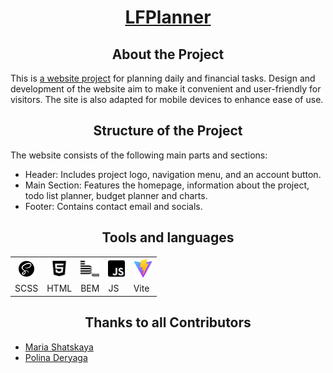 <h1 align="center"><a href="https://github.com/Christina-888/project_3">LFPlanner</a></h1>
<h2 align="center">About the Project</h2>
<p>This is <a href="https://github.com/Christina-888/project_3">a website project</a> for planning daily and financial tasks. Design and development of the website aim to make it convenient and user-friendly for visitors. The site is also adapted for mobile devices to enhance ease of use.</p>
<h2 align="center">Structure of the Project</h2>
<p>The website consists of the following main parts and sections:</p>
<ul> 
  <li>Header: Includes project logo, navigation menu, and an account button.</li>
  <li>Main Section: Features the homepage, information about the project, todo list planner, budget planner and charts.</li>
  <li>Footer: Contains contact email and socials.</li>
</ul>
<h2 align="center">Tools and languages</h2>
<table>
  <tr>
    <th><img src="/src/assets/icons/readme_icons/sass.svg" alt="icon sass" height="25" /></th>
    <th><img src="/src/assets/icons/readme_icons/html.svg" alt="icon html" height="30"/></th>
    <th><img src="/src/assets/icons/readme_icons/bem.svg" alt="icon bem" height="30"/></th>
    <th><img src="/src/assets/icons/readme_icons/js.svg" alt="icon js" height="30"/></th>
    <th><img src="/src/assets/icons/readme_icons/vite.svg" alt="icon vite" height="30"/></th>
  </tr>
  <tr>
    <td>SCSS</td>
    <td>HTML</td>
    <td>BEM</td>
    <td>JS</td>
    <td>Vite</td>
  </tr>
</table>
<h2 align="center">Thanks to all Contributors</h2>
<ul> 
  <li><a href="https://github.com/makfluffy575">Maria Shatskaya</a></li>
  <li><a href="https://github.com/Polindrom6">Polina Deryaga</a></li>
</ul>

